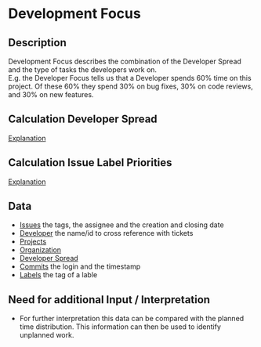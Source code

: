 # Development Focus

## Description

Development Focus describes the combination of the Developer Spread and the type of tasks the developers work on.\
E.g. the Developer Focus tells us that a Developer spends 60% time on this project. Of these 60% they spend 30% on bug fixes, 30% on code reviews, and 30% on new features.

## Calculation Developer Spread

[Explanation](DevSpreadCalculation.md)

## Calculation Issue Label Priorities

[Explanation](LabelPrioritiesCalculation.md)

## Data

- [Issues](Issue.md) the tags, the assignee and the creation and closing date
- [Developer](Developer.md) the name/id to cross reference with tickets
- [Projects](Project.md)
- [Organization](Organization.md)
- [Developer Spread](DeveloperSpread.md)
- [Commits](Commit.md) the login and the timestamp
- [Labels](Label.md) the tag of a lable

## Need for additional Input / Interpretation
* For further interpretation this data can be compared with the planned time distribution. This information can then be used to identify unplanned work.
